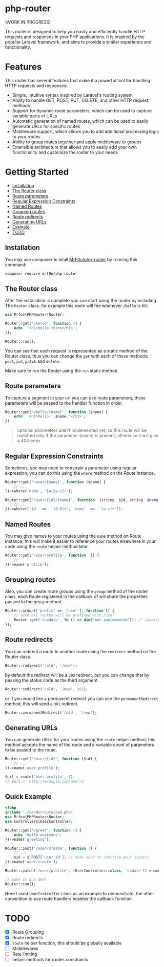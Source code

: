 # php-router

(WORK IN PROGRESS)

This router is designed to help you easily and efficiently handle HTTP requests and responses in your PHP applications. It is inspired by the popular Laravel framework, and aims to provide a similar experience and functionality.

# Features

This router has several features that make it a powerful tool for handling HTTP requests and responses:

- Simple, intuitive syntax inspired by Laravel's routing system
- Ability to handle GET, POST, PUT, DELETE, and other HTTP request methods
- Support for dynamic route parameters, which can be used to capture variable parts of URLs
- Automatic generation of named routes, which can be used to easily generate URLs for specific routes
- Middleware support, which allows you to add additional processing logic to your routes
- Ability to group routes together and apply middleware to groups
- Extensible architecture that allows you to easily add your own functionality and customize the router to your needs


# Getting Started

- [Installation](#installation)
- [The Router class](#the-router-class)
- [Route parameters](#route-parameters)
- [Regular Expression Constraints](#regular-expression-constraints)
- [Named Routes](#named-routes)
- [Grouping routes](#grouping-routes)
- [Route redirects](#route-redirects)
- [Generating URLs](#generating-urls)
- [Example](#quick-example)
- [TODO](#todo)

## Installation
You may use composer to intall [MrF0o/php-router](https://github.com/MrF0o/php-router) by running this command:
```bash
composer require mrf0o/php-router
```

## The Router class
After the installation is complete you can start using the router by including The `Router` class. for example this route will fire whenever `/hello` is hit:
```php
use Mrfoo\PHPRouter\Router;

Router::get('/hello', function () {
	echo  '<h1>hello there</h1>';
});

Router::run();
```

You can see that each request is represented as a static method of the Router class, thus you can change the `get` with each of these methods: `post`, `put`, `patch` and `delete`.

Make sure to run the Router using the `run` static method.

## Route parameters
To capture a segment in your url you can use route parameters, these parameters will be passed to the handler function in order.

```php
Router::get('/hello/{name}', function ($name) {
	echo  '<h1>hello '.$name.'</h1>';
})
```

> optional parameters aren't implemented yet, so this route will be matched only if the parameter {name} is present, otherwise it will give a 404 error

## Regular Expression Constraints
Sometimes, you may need to constrain a parameter using regular expression, you can do this using the `where` method on the Route instance.
```php
Router::get('/user/{name}', function ($name) {
	// ...
})->where('name', '[A-Za-z]+');

Router::get('/user/{id}/{name}', function  (string  $id, string  $name) {
	// ...
})->where(['id'  =>  '[0-9]+', 'name'  =>  '[a-z]+']);
```

## Named Routes
You may give names to your routes using the `name` method on Route instance, this will make it easier to reference your routes elsewhere in  your code using the `route` helper method later.

```php
Router::get('/user/profile', function  () {
	// ...
})->name('profile');
```

## Grouping routes
Also, you can create route groups using the `group` method of the router class, each Route registered in the callback of will share the properties passed to the `group` method.

```php
Router::group(['prefix' => '/user'], function () {
	// here all routes will be prefixed with /user
    Router::get('/update', fn () => die('not implemented')); /* /user/update */
});
```

## Route redirects
You can redirect a route to another route using the `redirect` method on the Router class.

```php
Router::redirect('/old', '/new');
```

by default the redirect will be a `302` redirect, but you can change that by passing the status code as the third argument.

```php
Router::redirect('/old', '/new', 301);
```

or if you would like a permanent redirect you can use the `permanentRedirect` method, this will send a `301` redirect.

```php
Router::permanentRedirect('/old', '/new');
```

## Generating URLs
You can generate URLs for your routes using the `route` helper method, this method accepts the name of the route and a variable count of parameters to be passed to the route.

```php
Router::get('/user/{id}', function ($id) {
	// ...
})->name('user.profile');

$url = route('user.profile', 1);
// $url = 'http://example.com/user/1'
```

## Quick Example
```php
<?php
include './vendor/autoload.php';
use Mrfoo\PHPRouter\Router;
use Controllers\UserController;

Router::get('/greet', function () {
    echo 'hello everyone';
})->name('greeting');

Router::post('/user/create', function () {
    // ...
    $id = $_POST['user_id']; // make sure to sanitize your inputs!
})->name('user.create');

Router::patch('/user/profile', [UserController::class, 'update'])->name('user.profile.update');

// make it bun dem!
Router::run();
```

Here I used `UserController` class as an example to demonstrate, the other convention to use route handlers besides the callback function.

# TODO
- [X] Route Grouping
- [X] Route redirects
- [X] `route` helper function, this should be globally available
- [ ] Middlewares
- [ ] Rate limiting
- [ ] helper methods for routes constraints